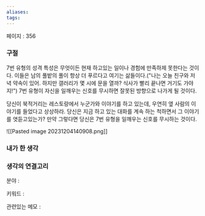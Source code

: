 ```yaml
---
aliases: 
tags:
---
```

페이지 : 356

### 구절

7번 유형의 성격 특성은 무엇이든 현재 하고있는 일이나 경험에 만족하제 못한다는 것이다. 이들은 남의 풀밭의 풀이 항상 더 푸르다고 여기는 삶들이다.("나는 오늘 친구와 저녁 약속이 있어. 하지만 갤러리가 몇 시에 문을 열까? 식사가 빨리 끝나면 거기도 가야지!")
7번 유형이 자신을 일깨우는 신호를 무시하면 잘못된 방향으로 나가게 될 것이다.

당신이 북적거리는 레스토랑에서 누군가와 이야기를 하고 있는데, 우연히 옆 사람의 이야기를 들었다고 상상하라. 당신은 지금 하고 있는 대화를 계속 하는 척하면서 그 이야기를 엿듣고있는가? 만약 그렇다면 당신은 7번 유형을 일깨우는 신호를 무시하는 것이다.

![[Pasted image 20231204140908.png]]


### 내가 한 생각


### 생각의 연결고리
분야 : 

키워드 : 

관련있는 메모 : 